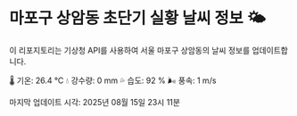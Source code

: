 
# 마포구 상암동 초단기 실황 날씨 정보 🌤️

이 리포지토리는 기상청 API를 사용하여 서울 마포구 상암동의 날씨 정보를 업데이트합니다. 

🌡️ 기온: 26.4 ℃
💧 강수량: 0 mm
💦 습도: 92 %
🌬️ 풍속: 1 m/s

마지막 업데이트 시각: 2025년 08월 15일 23시 11분    
